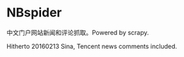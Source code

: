 # NBspider  
中文门户网站新闻和评论抓取。Powered by scrapy.

Hitherto 20160213
Sina, Tencent news comments included.
